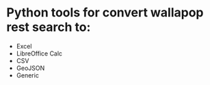 # Python tools for convert wallapop rest search to:

- Excel
- LibreOffice Calc
- CSV
- GeoJSON
- Generic
